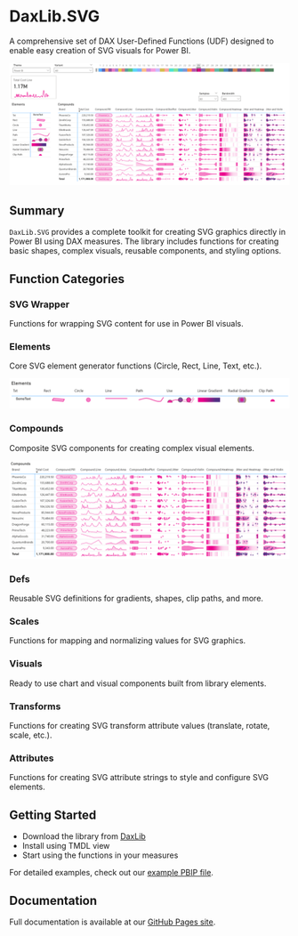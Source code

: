 
# DaxLib.SVG

A comprehensive set of DAX User-Defined Functions (UDF) designed to enable easy creation of SVG visuals for Power BI.

![DaxLib.SVG in Action](assets/img/UDFInAction.png)

## Summary

`DaxLib.SVG` provides a complete toolkit for creating SVG graphics directly in Power BI using DAX measures. The library includes functions for creating basic shapes, complex visuals, reusable components, and styling options.

## Function Categories

### SVG Wrapper

Functions for wrapping SVG content for use in Power BI visuals.

### Elements

Core SVG element generator functions (Circle, Rect, Line, Text, etc.).

![Element Functions](assets/img/elements.png)

### Compounds

Composite SVG components for creating complex visual elements.

![Compound Functions](assets/img/compounds.png)

### Defs

Reusable SVG definitions for gradients, shapes, clip paths, and more.

### Scales

Functions for mapping and normalizing values for SVG graphics.

### Visuals

Ready to use chart and visual components built from library elements.

### Transforms

Functions for creating SVG transform attribute values (translate, rotate, scale, etc.).

### Attributes

Functions for creating SVG attribute strings to style and configure SVG elements.

## Getting Started

- Download the library from [DaxLib](https://daxlib.org/package/DaxLib.SVG/)
- Install using TMDL view
- Start using the functions in your measures

For detailed examples, check out our [example PBIP file](https://github.com/EvaluationContext/daxlib.svg/tree/main/assets/PBIP).

## Documentation

Full documentation is available at our [GitHub Pages site](https://evaluationcontext.github.io/daxlib.svg/).